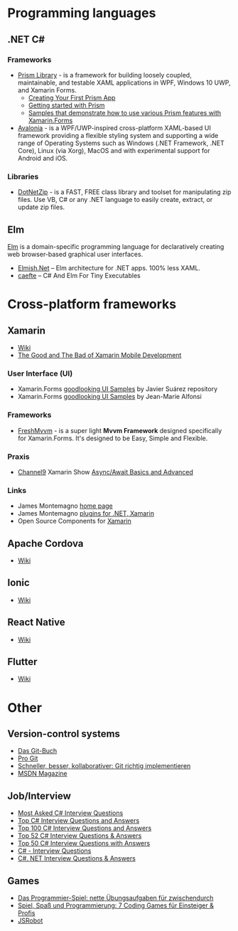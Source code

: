 # Programming languages

## .NET C#

### Frameworks
* [Prism Library](https://prismlibrary.com/index.html) - is a framework for building loosely coupled, maintainable, and testable XAML applications in WPF, Windows 10 UWP, and Xamarin Forms.
  * [Creating Your First Prism App](https://prismlibrary.com/docs/xamarin-forms/creating-your-first-prism-app.html)
  * [Getting started with Prism](https://prismlibrary.com/docs/xamarin-forms/Getting-Started.html)
  * [Samples that demonstrate how to use various Prism features with Xamarin.Forms](https://github.com/PrismLibrary/Prism-Samples-Forms)
* [Avalonia]() - is a WPF/UWP-inspired cross-platform XAML-based UI framework providing a flexible styling system and supporting a wide range of Operating Systems such as Windows (.NET Framework, .NET Core), Linux (via Xorg), MacOS and with experimental support for Android and iOS.

### Libraries
* [DotNetZip](https://www.nuget.org/packages/DotNetZip/) - is a FAST, FREE class library and toolset for manipulating zip files. Use VB, C# or any .NET language to easily create, extract, or update zip files.

## Elm
[Elm](https://elm-lang.org/) is a domain-specific programming language for declaratively creating web browser-based graphical user interfaces.
* [Elmish.Net](https://github.com/johannesegger/Elmish.Net) – Elm architecture for .NET apps. 100% less XAML.
* [caefte](https://github.com/miniBill/caefte) – C# And Elm For Tiny Executables 

# Cross-platform frameworks

## Xamarin
* [Wiki](https://en.wikipedia.org/wiki/Xamarin)
* [The Good and The Bad of Xamarin Mobile Development](https://www.altexsoft.com/blog/mobile/pros-and-cons-of-xamarin-vs-native/)

### User Interface (UI)
* Xamarin.Forms [goodlooking UI Samples](https://github.com/jsuarezruiz/xamarin-forms-goodlooking-UI) by Javier Suárez repository
* Xamarin.Forms [goodlooking UI Samples](https://github.com/roubachof/xamarin-forms-goodlooking-UI) by Jean-Marie Alfonsi

### Frameworks
* [FreshMvvm](https://github.com/rid00z/FreshMvvm) - is a super light **Mvvm Framework** designed specifically for Xamarin.Forms. It's designed to be Easy, Simple and Flexible.

### Praxis
* [Channel9](https://channel9.msdn.com/Shows/XamarinShow/Best-Practices-Async--Await--The-Xamarin-Show) Xamarin Show [Async/Await Basics and Advanced](https://github.com/xamcat/mobcat-xamarin-show/tree/master/AsyncAwait/AsyncAwait)

### Links
* James Montemagno [home page](https://montemagno.com/)
* James Montemagno [plugins for .NET, Xamarin](https://github.com/jamesmontemagno/Xamarin.Plugins)
* Open Source Components for [Xamarin](https://github.com/xamarin/XamarinComponents)

## Apache Cordova 
* [Wiki](https://en.wikipedia.org/wiki/Apache_Cordova)

## Ionic 
* [Wiki](https://en.wikipedia.org/wiki/Ionic_(mobile_app_framework))

## React Native 
* [Wiki](https://en.wikipedia.org/wiki/React_Native)

## Flutter
* [Wiki](https://en.wikipedia.org/wiki/Flutter_(software))

# Other
## Version-control systems
* [Das Git-Buch](http://gitbu.ch/index.html)
* [Pro Git](https://git-scm.com/book/de/v2)
* [Schneller, besser, kollaborativer: Git richtig implementieren](https://www.hosteurope.de/blog/schneller-besser-kollaborativer-git-richtig-implementieren/)
* [MSDN Magazine](https://docs.microsoft.com/de-de/archive/msdn-magazine/msdn-magazine-issues)

## Job/Interview
* [Most Asked C# Interview Questions](https://www.c-sharpcorner.com/UploadFile/puranindia/C-Sharp-interview-questions/)
* [Top C# Interview Questions and Answers](https://hackr.io/blog/c-sharp-interview-questions)
* [Top 100 C# Interview Questions and Answers](http://a4academics.com/interview-questions/52-dot-net-interview-questions/417-c-oops-interview-questions-and-answers)
* [Top 52 C# Interview Questions & Answers](https://www.guru99.com/c-sharp-interview-questions.html)
* [Top 50 C# Interview Questions with Answers](https://www.softwaretestinghelp.com/c-sharp-interview-questions/)
* [C# - Interview Questions](https://www.tutorialspoint.com/csharp/csharp_interview_questions.htm)
* [C#. NET Interview Questions & Answers](https://www.wisdomjobs.com/e-university/c-dot-net-interview-questions.html)

## Games
* [Das Programmier-Spiel: nette Übungsaufgaben für zwischendurch](https://www.mycsharp.de/wbb2/thread.php?threadid=80566&hilight=programmierspiel)
* [Spiel, Spaß und Programmierung: 7 Coding Games für Einsteiger & Profis](https://entwickler.de/online/tools/coding-games-entwickler-290531.html)
* [JSRobot](https://lab.reaal.me/jsrobot/)

<!-- Hidden comment
"Restart" + "xamarin" + app site:stackoverflow.com
Android
-------	
	https://forums.xamarin.com/discussion/174647/need-to-kill-and-restart-application-after-changing-android-language
	https://stackoverflow.com/questions/6609414/how-do-i-programmatically-restart-an-android-app
	

iOS
---
	https://forums.xamarin.com/discussion/62599/how-to-restart-app-and-bring-to-front
	
xamarin plugin development
--------------------------
	https://devblogs.microsoft.com/xamarin/creating-reusable-plugins-for-xamarin-forms/
	
https://www.pujolsluis.com/lets-create-a-xamarin-plugin/	
https://marketplace.visualstudio.com/items?itemName=vs-publisher-473885.PluginForXamarinTemplates#overview
https://github.com/jamesmontemagno/Xamarin.Plugins	
-->
